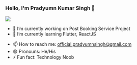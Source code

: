 ### Hello, I'm Pradyumn Kumar Singh 👋

![](https://komarev.com/ghpvc/?username=TannyS26&color=green)

<!--![Visitor Count](https://profile-counter.glitch.me/{TannyS26}/count.svg)-->
<!--
Here are some ideas to get you started:
-->

- 🔭 I’m currently working on Post Booking Service Project
- 🌱 I’m currently learning Flutter, ReactJS
<!--- 👯 I’m looking to collaborate on ...
- 🤔 I’m looking for help with ...
- 💬 Ask me about ... -->
- 📫 How to reach me: official.pradyumnsingh@gmail.com
- 😄 Pronouns: He/His
- ⚡ Fun fact: Technology Noob
